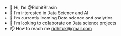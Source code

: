 - 👋 Hi, I’m @RidhitBhasin
- 👀 I’m interested in Data Science and AI
- 🌱 I’m currently learning Data science and analytics
- 💞️ I’m looking to collaborate on Data science projects
- 📫 How to reach me ridhituk@gmail.com

<!---
RidhitBhasin/RidhitBhasin is a ✨ special ✨ repository because its `README.md` (this file) appears on your GitHub profile.
You can click the Preview link to take a look at your changes.
--->
